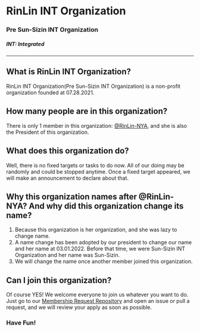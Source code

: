 # RinLin INT Organization
### Pre Sun-Sizin INT Organization
##### INT: Integrated
***

## What is RinLin INT Organization?
RinLin INT Organization(Pre Sun-Sizin INT Organization) is a non-profit organization founded at 07.28.2021. 

## How many people are in this organization?
There is only 1 member in this organization: [@RinLin-NYA](https://github.com/RinLin-NYA), and she is also the President of this organization.

## What does this organization do?
Well, there is no fixed targets or tasks to do now. All of our doing may be randomly and could be stopped anytime. Once a fixed target appeared, we will make an announcement to declare about that.

## Why this organization names after @RinLin-NYA? And why did this organization change its name?
1. Because this organization is her organization, and she was lazy to change name. 
2. A name change has been adopted by our president to change our name and her name at 03.01.2022. Before that time, we were Sun-Sizin INT Organization and her name was Sun-Sizin.
3. We will change the name once another member joined this organization.

## Can I join this organization?
Of course YES! We welcome everyone to join us whatever you want to do. Just go to our [Membership Request Repository](https://github.com/RinLin-INT-Organization/Membership-Requests) and open an issue or pull a request, and we will review your apply as soon as possible.

### Have Fun!

